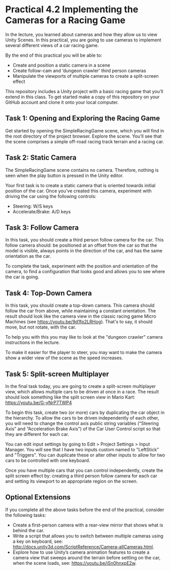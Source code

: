 # Practical 4.2 Implementing the Cameras for a Racing Game

In the lecture, you learned about cameras and how they allow us to view Unity Scenes. In this practical, you are going to use cameras to implement several different views of a car racing game.

By the end of this practical you will be able to:

- Create and position a static camera in a scene
- Create follow-cam and ‘dungeon crawler’ third person cameras
- Manipulate the viewports of multiple cameras to create a split-screen effect

This repository includes a Unity project with a basic racing game that you’ll extend in this class. To get started make a copy of this repository on your GitHub account and clone it onto your local computer.

## Task 1: Opening and Exploring the Racing Game

Get started by opening the SimpleRacingGame scene, which you will find in the root directory of the project browser. Explore the scene. You’ll see that the scene comprises a simple off-road racing track terrain and a racing car.

## Task 2: Static Camera

The SimpleRacingGame scene contains no camera. Therefore, nothing is seen when the play button is pressed in the Unity editor.

Your first task is to create a static camera that is oriented towards initial position of the car. Once you’ve created this camera, experiment with driving the car using the following controls:

- Steering: W/S keys
- Accelerate/Brake: A/D keys

## Task 3: Follow Camera

In this task, you should create a third person follow camera for the car. This follow camera should: be positioned at an offset from the car so that the model is visible, always points in the direction of the car, and has the same orientation as the car.

To complete the task, experiment with the position and orientation of the camera, to find a configuration that looks good and allows you to see where the car is going.

## Task 4: Top-Down Camera

In this task, you should create a top-down camera. This camera should follow the car from above, while maintaining a constant orientation. The result should look like the camera view in the classic racing game Micro Machines (see https://youtu.be/9d1fp2LRHog). That's to say, it should move, but not rotate, with the car. 

To help you with this you may like to look at the "dungeon crawler" camera instructions in the lecture. 

To make it easier for the player to steer, you may want to make the camera show a wider view of the scene as the speed increases. 

## Task 5: Split-screen Multiplayer

In the final task today, you are going to create a split-screen multiplayer view, which allows multiple cars to be driven at once in a race. The result should look something like the split screen view in Mario Kart: https://youtu.be/G-yNrP7TWP4

To begin this task, create two (or more) cars by duplicating the car object in the hierarchy. To allow the cars to be driven independently of each other, you will need to change the control axis public string variables (“Steering Axis” and “Acceleration Brake Axis”) of the Car User Control script so that they are different for each car.

You can edit input settings by going to Edit > Project Settings > Input Manager. You will see that I have two inputs custom named to "LeftStick" and "Triggers". You can duplicate these or alter other inputs to allow for two cars to be controlled with one keyboard. 

Once you have multiple cars that you can control independently, create the split screen effect by: creating a third person follow camera for each car and setting its viewport to an appropriate region on the screen.

## Optional Extensions

If you complete all the above tasks before the end of the practical, consider the following tasks:

- Create a first-person camera with a rear-view mirror that shows what is behind the car.
- Write a script that allows you to switch between multiple cameras using a key on keyboard, see: http://docs.unity3d.com/ScriptReference/Camera-allCameras.html.
- Explore how to use Unity’s camera animation features to create a camera view that sweeps around the terrain before settling on the car, when the scene loads, see: https://youtu.be/iSn0hnxpE2w.


